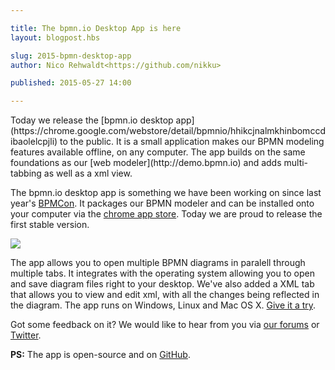 ```yaml
---

title: The bpmn.io Desktop App is here
layout: blogpost.hbs

slug: 2015-bpmn-desktop-app
author: Nico Rehwaldt<https://github.com/nikku>

published: 2015-05-27 14:00

---
```


<p class="introduction">
  Today we release the [bpmn.io desktop app](https://chrome.google.com/webstore/detail/bpmnio/hhikcjnalmkhinbomccdibaolelcpjli) to the public. It is a small application makes our BPMN modeling features available offline, on any computer. The app builds on the same foundations as our [web modeler](http://demo.bpmn.io) and adds multi-tabbing as well as a xml view.
</p>

<!-- continue -->


The bpmn.io desktop app is something we have been working on since last year's [BPMCon](http://www.bpmcon.de). It packages our BPMN modeler and can be installed onto your computer via the [chrome app store](https://chrome.google.com/webstore/detail/bpmnio/hhikcjnalmkhinbomccdibaolelcpjli). Today we are proud to release the first stable version.


<div class="figure no-border">
  <img style="max-width: 80%;" src="{{ assets }}/attachments/blog/2015/007-desktop-app.png">
</div>

The app allows you to open multiple BPMN diagrams in paralell through multiple tabs. It integrates with the operating system allowing you to open and save diagram files right to your desktop. We've also added a XML tab that allows you to view and edit xml, with all the changes being reflected in the diagram.
The app runs on Windows, Linux and Mac OS X. [Give it a try](https://chrome.google.com/webstore/detail/bpmnio/hhikcjnalmkhinbomccdibaolelcpjli).


Got some feedback on it? We would like to hear from you via [our forums](https://forum.bpmn.io) or [Twitter](https://twitter.com/bpmn_io).

__PS:__ The app is open-source and on [GitHub](https://github.com/bpmn-io/bpmn-io-chrome).

